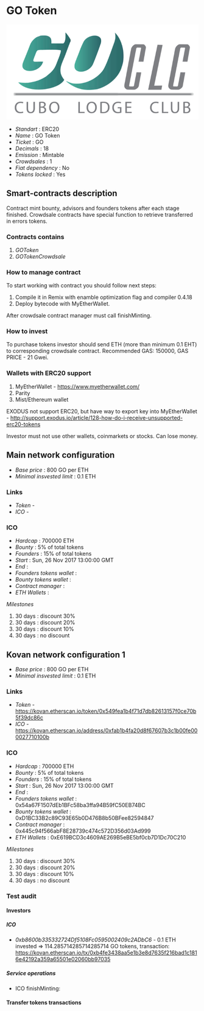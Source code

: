 <p align="center">
  <h1> GO Token</h1>
  <img src="./logo.png">
</p>


* _Standart_        : ERC20
* _Name_            : GO Token
* _Ticket_          : GO
* _Decimals_        : 18
* _Emission_        : Mintable
* _Crowdsales_      : 1
* _Fiat dependency_ : No
* _Tokens locked_   : Yes

## Smart-contracts description

Contract mint bounty, advisors and founders tokens after each stage finished. 
Crowdsale contracts have special function to retrieve transferred in errors tokens.

### Contracts contains
1. _GOToken_ 
2. _GOTokenCrowdsale_

### How to manage contract
To start working with contract you should follow next steps:
1. Compile it in Remix with enamble optimization flag and compiler 0.4.18
2. Deploy bytecode with MyEtherWallet. 

After crowdsale contract manager must call finishMinting. 

### How to invest
To purchase tokens investor should send ETH (more than minimum 0.1 EHT) to corresponding crowdsale contract.
Recommended GAS: 150000, GAS PRICE - 21 Gwei.

### Wallets with ERC20 support
1. MyEtherWallet - https://www.myetherwallet.com/
2. Parity 
3. Mist/Ethereum wallet

EXODUS not support ERC20, but have way to export key into MyEtherWallet - http://support.exodus.io/article/128-how-do-i-receive-unsupported-erc20-tokens

Investor must not use other wallets, coinmarkets or stocks. Can lose money.

## Main network configuration

* _Base price_                 : 800 GO per ETH
* _Minimal insvested limit_    : 0.1 ETH

### Links
* _Token_ - 
* _ICO_ -

### ICO
* _Hardcap_                    : 700000 ETH
* _Bounty_                     : 5% of total tokens
* _Founders_                   : 15% of total tokens
* _Start_                      : Sun, 26 Nov 2017 13:00:00 GMT 
* _End_                        : 
* _Founders tokens wallet_     : 
* _Bounty tokens wallet_       : 
* _Contract manager_           : 
* _ETH Wallets_                : 

_Milestones_

1. 30 days                     : discount 30%
2. 30 days                     : discount 20%
3. 30 days                     : discount 10%
3. 30 days                     : no discount

## Kovan network configuration 1

* _Base price_                 : 800 GO per ETH
* _Minimal insvested limit_    : 0.1 ETH

### Links
* _Token_ - https://kovan.etherscan.io/token/0x549fea1b4f71d7db82613157f0ce70b5f39dc86c
* _ICO_ - https://kovan.etherscan.io/address/0xfab1b4fa20d8f67607b3c1b00fe000027710100b

### ICO
* _Hardcap_                    : 700000 ETH
* _Bounty_                     : 5% of total tokens
* _Founders_                   : 15% of total tokens
* _Start_                      : Sun, 26 Nov 2017 13:00:00 GMT 
* _End_                        : 
* _Founders tokens wallet_     : 0x54a67F1507dEb1BFc58ba3ffa94B59fC50EB74BC
* _Bounty tokens wallet_       : 0xD1BC33B2c89C93E65b0D476B8b50BFee82594847
* _Contract manager_           : 0x445c94f566abF8E28739c474c572D356d03Ad999
* _ETH Wallets_                : 0xE619BCD3c4609AE269B5eBE5bf0cb7D1Dc70C210

_Milestones_

1. 30 days                     : discount 30%
2. 30 days                     : discount 20%
3. 30 days                     : discount 10%
3. 30 days                     : no discount

### Test audit

#### Investors

##### ICO
* _0xb8600b335332724Df5108Fc0595002409c2ADbC6_ - 0.1 ETH invested => 114.285714285714285714 GO tokens, transaction: https://kovan.etherscan.io/tx/0xb4fe3438aa5e1b3e8d7635f216bad1c1816e42192a359a65501e02060bb97035

##### Service operations
* ICO finishMinting:

#### Transfer tokens transactions


